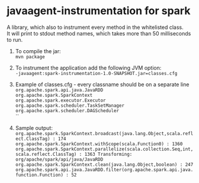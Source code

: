 # javaagent-instrumentation for spark

A library, which also to instrument every method in the whitelisted class.\
It will print to stdout method names, which takes more than 50 milliseconds to run.

1. To compile the jar:\
`mvn package`

1. To instrument the application add the following JVM option:\
`-javaagent:spark-instrumentation-1.0-SNAPSHOT.jar=classes.cfg`

1. Example of classes.cfg - every classname should be on a separate line\
`org.apache.spark.api.java.JavaRDD`\
`org.apache.spark.SparkContext`\
`org.apache.spark.executor.Executor`\
`org.apache.spark.scheduler.TaskSetManager`\
`org.apache.spark.scheduler.DAGScheduler`\
``

1. Sample output:\
`org.apache.spark.SparkContext.broadcast(java.lang.Object,scala.reflect.ClassTag) : 174
 org.apache.spark.SparkContext.withScope(scala.Function0) : 1360
 org.apache.spark.SparkContext.parallelize(scala.collection.Seq,int,scala.reflect.ClassTag) : 1363
 Transforming: org/apache/spark/api/java/JavaRDD
 org.apache.spark.SparkContext.clean(java.lang.Object,boolean) : 247
 org.apache.spark.api.java.JavaRDD.filter(org.apache.spark.api.java.function.Function) : 52`
 
 
  